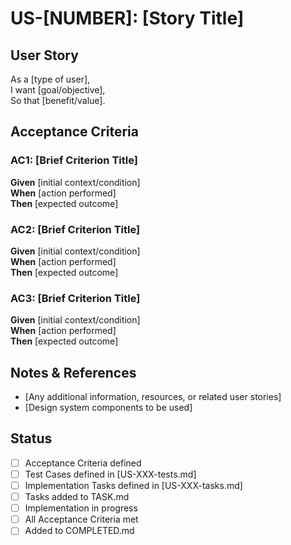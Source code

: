 # US-[NUMBER]: [Story Title]

## User Story
As a [type of user],  
I want [goal/objective],  
So that [benefit/value].

## Acceptance Criteria

### AC1: [Brief Criterion Title]
**Given** [initial context/condition]  
**When** [action performed]  
**Then** [expected outcome]

### AC2: [Brief Criterion Title]
**Given** [initial context/condition]  
**When** [action performed]  
**Then** [expected outcome]

### AC3: [Brief Criterion Title]
**Given** [initial context/condition]  
**When** [action performed]  
**Then** [expected outcome]

## Notes & References
- [Any additional information, resources, or related user stories]
- [Design system components to be used]

## Status
- [ ] Acceptance Criteria defined
- [ ] Test Cases defined in [US-XXX-tests.md]
- [ ] Implementation Tasks defined in [US-XXX-tasks.md]
- [ ] Tasks added to TASK.md
- [ ] Implementation in progress
- [ ] All Acceptance Criteria met
- [ ] Added to COMPLETED.md